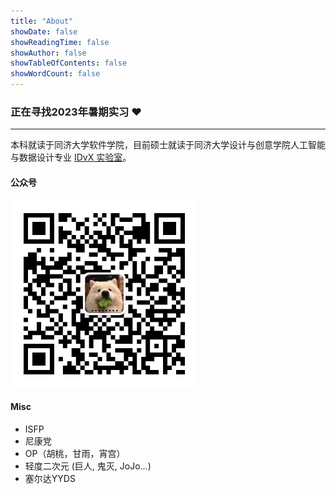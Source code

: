 ```yaml
---
title: "About"
showDate: false
showReadingTime: false
showAuthor: false
showTableOfContents: false
showWordCount: false
---
```

### 正在寻找2023年暑期实习 ❤️
<hr>

本科就读于同济大学软件学院，目前硕士就读于同济大学设计与创意学院人工智能与数据设计专业 <a href="https://idvxlab.com">IDvX 实验室</a>。

#### 公众号

<img src="./gzh.jpeg" alt="./gzh.jpeg" style="width:300px;margin:0 auto">

#### Misc

- ISFP
- 尼康党
- OP（胡桃，甘雨，宵宫）
- 轻度二次元 (巨人, 鬼灭, JoJo...)
- 塞尔达YYDS
